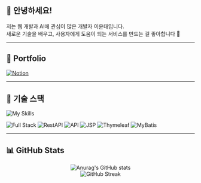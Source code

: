 ## 👋 안녕하세요! 
저는 웹 개발과 AI에 관심이 많은 개발자 이윤태입니다.  
새로운 기술을 배우고, 사용자에게 도움이 되는 서비스를 만드는 걸 좋아합니다 🚀  

---

## 📌 Portfolio
[![Notion](https://img.shields.io/badge/Notion-000000?style=for-the-badge&logo=notion&logoColor=white)](https://enchanting-relation-5ee.notion.site/264495e83f7b80d59114d94cecea7cff?pvs=143)
  

---


## 🔧 기술 스택
![My Skills](https://skillicons.dev/icons?i=react,java,mysql,js,flutter,spring,bootstrap&theme=light)

![Full Stack](https://img.shields.io/badge/-Fullstack-blue?style=flat-square) 
![RestAPI](https://img.shields.io/badge/-RestAPI-green?style=flat-square) 
![API](https://img.shields.io/badge/-API-lightgrey?style=flat-square) 
![JSP](https://img.shields.io/badge/-JSP-orange?style=flat-square) 
![Thymeleaf](https://img.shields.io/badge/-Thymeleaf-brightgreen?style=flat-square) 
![MyBatis](https://img.shields.io/badge/-MyBatis-red?style=flat-square)

---

## 📊 GitHub Stats

<div align="center">
  
![Anurag's GitHub stats](https://github-readme-stats.vercel.app/api?username=Lyt-twins&show_icons=true&theme=tokyonight)  
![GitHub Streak](https://streak-stats.demolab.com/?user=Lyt-twins&theme=tokyonight)

</div>
